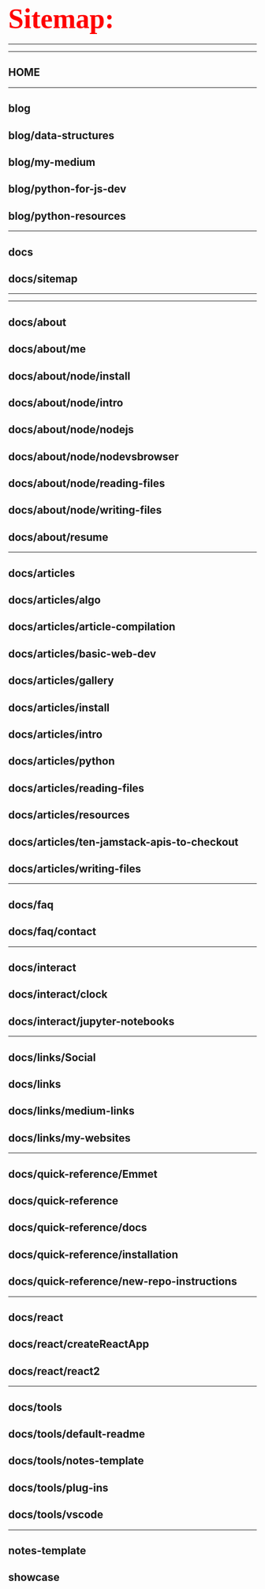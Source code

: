 # <span style="align-self:center;margin:auto; font-family:Papyrus; font-size:2em;color:red;">Sitemap:</span>

---

---

###

## HOME

---

###

## blog

###

## blog/data-structures

###

## blog/my-medium

###

## blog/python-for-js-dev

###

## blog/python-resources

---

###

## docs

###

## docs/sitemap

---

---

###

## docs/about

###

## docs/about/me

###

## docs/about/node/install

###

## docs/about/node/intro

###

## docs/about/node/nodejs

###

## docs/about/node/nodevsbrowser

###

## docs/about/node/reading-files

###

## docs/about/node/writing-files

###

## docs/about/resume

---

###

## docs/articles

###

## docs/articles/algo

###

## docs/articles/article-compilation

###

## docs/articles/basic-web-dev

###

## docs/articles/gallery

###

## docs/articles/install

###

## docs/articles/intro

###

## docs/articles/python

###

## docs/articles/reading-files

###

## docs/articles/resources

###

## docs/articles/ten-jamstack-apis-to-checkout

###

## docs/articles/writing-files

---

###

## docs/faq

###

## docs/faq/contact

---

###

## docs/interact

###

## docs/interact/clock

###

## docs/interact/jupyter-notebooks

---

###

## docs/links/Social

###

## docs/links

###

## docs/links/medium-links

###

## docs/links/my-websites

---

###

## docs/quick-reference/Emmet

###

## docs/quick-reference

###

## docs/quick-reference/docs

###

## docs/quick-reference/installation

###

## docs/quick-reference/new-repo-instructions

---

###

## docs/react

###

## docs/react/createReactApp

###

## docs/react/react2

---

###

## docs/tools

###

## docs/tools/default-readme

###

## docs/tools/notes-template

###

## docs/tools/plug-ins

###

## docs/tools/vscode

---

###

## notes-template

###

## showcase
